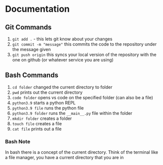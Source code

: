  # Documentation

 ## Git Commands

 1. `git add .` - this lets git know about your changes
 2. `git commit -m "message"` this commits the code to the repository under the message given
 3. `git push origin` this syncs your local version of the repository with the one on github (or whatever service you are using)

 ## Bash Commands
 1. `cd folder` changed the current directory to folder
 2. `pwd` prints out the current directory
 3. `code folder` opens vs code on the specified folder (can also be a file)
 4. `python3.9` starts a python REPL
 5. `python3.9 file` runs the python file
 6. `python3.9 folder` runs the `__main__.py` file within the folder
 7. `mkdir folder` creates a folder
 8. `touch file` creates a file
 9. `cat file` prints out a file

### Bash Note
In bash there is a concept of the current directory. Think of the terminal like a file manager, you have a current directory that you are in